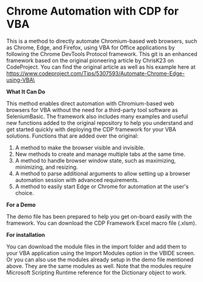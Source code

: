 # Chrome Automation with CDP for VBA
This is a method to directly automate Chromium-based web browsers, such as Chrome, Edge, and Firefox, using VBA for Office applications by following the Chrome DevTools Protocol framework. This git is an enhanced framework based on the original pioneering article by ChrisK23 on CodeProject. You can find the original article as well as his example here at https://www.codeproject.com/Tips/5307593/Automate-Chrome-Edge-using-VBA\

**What It Can Do**

This method enables direct automation with Chromium-based web browsers for VBA without the need for a third-party tool software as SeleniumBasic. The framework also includes many examples and useful new functions added to the original repository to help you understand and get started quickly with deploying the CDP framework for your VBA solutions. Functions that are added over the original:
1. A method to make the browser visible and invisible.
2. New methods to create and manage multiple tabs at the same time.
3. A method to handle browser window state, such as maximizing, minimizing, and resizing.
4. A method to parse additional arguments to allow setting up a browser automation session with advanced requirements.
5. A method to easily start Edge or Chrome for automation at the user's choice.
  
**For a Demo**

The demo file has been prepared to help you get on-board easily with the framework. You can download the CDP Framework Excel macro file (.xlsm).

**For installation**

You can download the module files in the import folder and add them to your VBA application using the Import Modules option in the VBIDE screen. Or you can also use the modules already setup in the demo file mentioned above. They are the same modules as well. Note that the modules require Microsoft Scripting Runtime reference for the Dictionary object to work.
